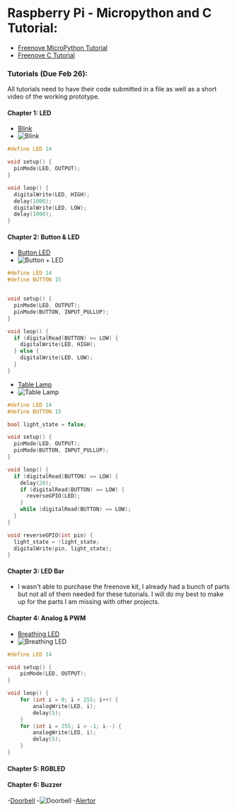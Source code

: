# Raspberry Pi - Micropython and C Tutorial:

- [Freenove MicroPython Tutorial](https://github.com/Freenove/Freenove_Basic_Starter_Kit_for_Raspberry_Pi_Pico/blob/main/Python/Python_Tutorial.pdfLinks)
- [Freenove C Tutorial](https://github.com/Freenove/Freenove_Basic_Starter_Kit_for_Raspberry_Pi_Pico/blob/main/C/C_Tutorial.pdfLinks)



###  Tutorials (Due Feb 26):
All tutorials need to have their code submitted in a file as well as a short video of the working prototype.


#### Chapter 1: LED
- [Blink](code/Blink.ino)
- ![Blink](videos/BlinkLED.gif)
```c++
#define LED 14

void setup() {
  pinMode(LED, OUTPUT);
}

void loop() {
  digitalWrite(LED, HIGH);
  delay(1000);
  digitalWrite(LED, LOW);
  delay(1000);
}
```

#### Chapter 2: Button & LED
- [Button LED](code/ButtonLED.ino)
- ![Button + LED](videos/LEDButton.gif)
```c++
#define LED 14
#define BUTTON 15


void setup() {
  pinMode(LED, OUTPUT);
  pinMode(BUTTON, INPUT_PULLUP);
}

void loop() {
  if (digitalRead(BUTTON) == LOW) {
    digitalWrite(LED, HIGH);
  } else {
    digitalWrite(LED, LOW);
  }
}
```


- [Table Lamp](code/TableLamp.ino)
- ![Table Lamp](videos/TableLamp.gif)
```c++
#define LED 14
#define BUTTON 15

bool light_state = false;

void setup() {
  pinMode(LED, OUTPUT);
  pinMode(BUTTON, INPUT_PULLUP);
}

void loop() {
  if (digitalRead(BUTTON) == LOW) {
    delay(20);
    if (digitalRead(BUTTON) == LOW) {
      reverseGPIO(LED);
    }
    while (digitalRead(BUTTON) == LOW);
  }
}

void reverseGPIO(int pin) {
  light_state = !light_state;
  digitalWrite(pin, light_state);
}
```

#### Chapter 3: LED Bar
- I wasn't able to purchase the freenove kit, I already had a bunch of parts but not all of them needed for these tutorials. I will do my best to make up for the parts I am missing with other projects. 

#### Chapter 4: Analog & PWM
- [Breathing LED](code/BreathingLED.ino)
- ![Breathing LED](videos/BreathingLED.gif)
```c++
#define LED 14

void setup() {
	pinMode(LED, OUTPUT);
}

void loop() {
	for (int i = 0; i < 255; i++) {
		analogWrite(LED, i);
		delay(5);
	}
	for (int i = 255; i > -1; i--) {
		analogWrite(LED, i);
		delay(5);
	}
}
```

#### Chapter 5: RGBLED


#### Chapter 6: Buzzer
-[Doorbell](code/Doorbell.ino)
    -![Doorbell](videos/Doorbell.gif)
-[Alertor](code/Alertor.ino)